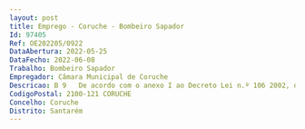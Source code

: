 ```yaml
--- 
layout: post
title: Emprego - Coruche - Bombeiro Sapador
Id: 97405
Ref: OE202205/0922
DataAbertura: 2022-05-25
DataFecho: 2022-06-08
Trabalho: Bombeiro Sapador
Empregador: Câmara Municipal de Coruche
Descricao: B 9   De acordo com o anexo I ao Decreto Lei n.º 106 2002, de 13 de abril , com funções correspondentes ao posto de trabalho a preencher, identificado no Mapa de Pessoal do ano 2022 com a referência de B 9. 
CodigoPostal: 2100-121 CORUCHE
Concelho: Coruche
Distrito: Santarém
--- 
```

